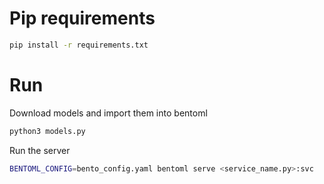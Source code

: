 # Pip requirements

```bash
pip install -r requirements.txt
```

# Run

Download models and import them into bentoml

```bash
python3 models.py
```

Run the server

```bash
BENTOML_CONFIG=bento_config.yaml bentoml serve <service_name.py>:svc
```